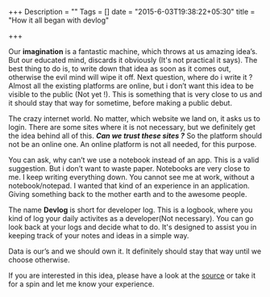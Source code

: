 +++
Description = ""
Tags = []
date = "2015-6-03T19:38:22+05:30"
title = "How it all began with devlog"

+++

Our **imagination** is a fantastic machine, which throws at us amazing idea’s. But our educated mind, discards it obviously (It's not practical it says). The best thing to do is, to write down that idea as soon as it comes out, otherwise the evil mind will wipe it off. Next question, where do i write it ? Almost all the existing platforms are online, but i don’t want this idea to be visible to the public (Not yet !). This is something that is very close to us and it should stay that way for sometime, before making a public debut. 
<!--more-->
The crazy internet world. No matter, which website we land on, it asks us to login. There are some sites where it is not necessary, but we definitely get the idea behind all of this. **_Can we trust these sites ?_** So the platform should not be an online one. An online platform is not all needed, for this purpose.

You can ask, why can’t we use a notebook instead of an app. This is a valid suggestion. But i don’t want to waste paper. Notebooks are very close to me. I keep writing everything down. You cannot see me at work, without a notebook/notepad. I wanted that kind of an experience in an application. Giving  something back to the mother earth and to the awesome people.

The name **Devlog** is short for developer log. This is a logbook, where you kind of log your daily activites as a developer(Not necessary). You can go look back at your logs and decide what to do. It's designed to assist you in keeping track of your notes and ideas in a simple way.

Data is our’s and we should own it. It definitely should stay that way until we choose otherwise.

If you are interested in this idea, please have a look at the [source](https://github.com/Dineshs91/devlog) or take it for a spin and let me know your experience.